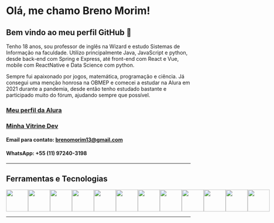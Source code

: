 # Olá, me chamo Breno Morim! 
## Bem vindo ao meu perfil GitHub 👋

Tenho 18 anos, sou professor de inglês na Wizard e estudo Sistemas de Informação na faculdade. Utilizo principalmente Java, JavaScript e python, desde back-end com Spring e Express, até front-end com React e Vue, mobile com ReactNative e Data Science com python. 

Sempre fui apaixonado por jogos, matemática, programação e ciência. Já consegui uma menção honrosa na OBMEP e comecei a estudar na Alura em 2021 durante a pandemia, desde então tenho estudado bastante e participado muito do fórum, ajudando sempre que possível. 

### [Meu perfil da Alura](https://cursos.alura.com.br/user/brenomorim13)

### [Minha Vitrine Dev](https://cursos.alura.com.br/vitrinedev/brenomorim13)

#### Email para contato: brenomorim13@gmail.com

#### WhatsApp: +55 (11) 97240-3198
---

## Ferramentas e Tecnologias

<div style="display: flex; flex-direction: row;">
  <img height="60" width="60" src="https://cdn.jsdelivr.net/gh/devicons/devicon/icons/javascript/javascript-original.svg" />
  <img height="60" width="60" src="https://cdn.jsdelivr.net/gh/devicons/devicon/icons/typescript/typescript-original.svg" />
  <img height="60" width="60" src="https://cdn.jsdelivr.net/gh/devicons/devicon/icons/nodejs/nodejs-original.svg" />
  <img height="60" width="60" src="https://cdn.jsdelivr.net/gh/devicons/devicon/icons/react/react-original.svg" />
  <img height="60" width="60" src="https://cdn.jsdelivr.net/gh/devicons/devicon/icons/vuejs/vuejs-original.svg" />
  <img height="60" width="60" src="https://cdn.jsdelivr.net/gh/devicons/devicon/icons/python/python-original.svg" />
  <img height="60" width="60" src="https://cdn.jsdelivr.net/gh/devicons/devicon/icons/django/django-plain.svg" />
  <img height="60" width="60" src="https://cdn.jsdelivr.net/gh/devicons/devicon/icons/jupyter/jupyter-original-wordmark.svg" />
  <img height="60" width="60" src="https://cdn.jsdelivr.net/gh/devicons/devicon/icons/java/java-original.svg" />
  <img height="60" width="60" src="https://cdn.jsdelivr.net/gh/devicons/devicon/icons/spring/spring-plain-wordmark.svg" />
  <img height="60" width="60" src="https://cdn.jsdelivr.net/gh/devicons/devicon/icons/html5/html5-plain-wordmark.svg" />
  <img height="60" width="60" src="https://cdn.jsdelivr.net/gh/devicons/devicon/icons/css3/css3-plain-wordmark.svg" />
</div>

---
